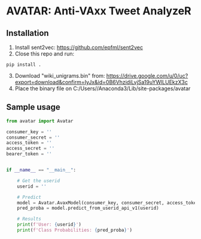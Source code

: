 # AVATAR: Anti-VAxx Tweet AnalyzeR


## Installation
1. Install sent2vec: https://github.com/epfml/sent2vec
2. Close this repo and run:
```
pip install .
```
3. Download "wiki_unigrams.bin" from: https://drive.google.com/u/0/uc?export=download&confirm=IyJx&id=0B6VhzidiLvjSa19uYWlLUEkzX3c
4. Place the binary file on C:/Users/<User>/Anaconda3/Lib/site-packages/avatar

## Sample usage
```python
from avatar import Avatar

consumer_key = ''
consumer_secret = ''
access_token = ''
access_secret = ''
bearer_token = ''


if __name__ == "__main__":

	# Get the userid
	userid = ''

	# Predict
	model = Avatar.AvaxModel(consumer_key, consumer_secret, access_token, access_secret, bearer_token)
	pred_proba = model.predict_from_userid_api_v1(userid)

	# Results
	print(f'User: {userid}')
	print(f'Class Probabilities: {pred_proba}')
```
